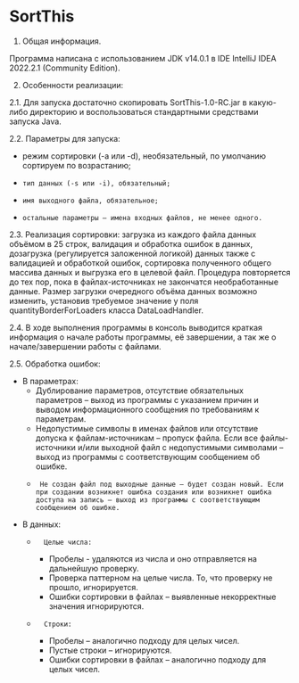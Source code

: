 # SortThis
1. Общая информация.

Программа написана с использованием JDK v14.0.1 в IDE IntelliJ IDEA 2022.2.1 (Community Edition).

2. Особенности реализации:
 
2.1.	Для запуска достаточно скопировать SortThis-1.0-RC.jar в какую-либо директорию и воспользоваться стандартными средствами запуска Java.

2.2.    Параметры для запуска:
  -	режим сортировки (-a или -d), необязательный, по умолчанию сортируем по возрастанию;
  -		тип данных (-s или -i), обязательный;
  -		имя выходного файла, обязательное;
  -		остальные параметры – имена входных файлов, не менее одного.
2.3.	Реализация сортировки: загрузка из каждого файла данных объёмом в 25 строк, валидация и обработка ошибок в данных, дозагрузка (регулируется заложенной логикой) данных также с валидацией и обработкой ошибок, сортировка полученного общего массива данных и выгрузка его в целевой файл. Процедура повторяется до тех пор, пока в файлах-источниках не закончатся необработанные данные.
Размер загрузки очередного объёма данных возможно изменить, установив требуемое значение у поля quantityBorderForLoaders класса DataLoadHandler.

2.4.	В ходе выполнения программы в консоль выводится краткая информация о начале работы программы, её завершении, а так же о начале/завершении работы с файлами.

2.5.	Обработка ошибок:
-	В параметрах:
     -	Дублирование параметров, отсутствие обязательных параметров – выход из программы с указанием причин и выводом информационного сообщения по требованиям к параметрам.
     -	Недопустимые символы в именах файлов или отсутствие допуска к файлам-источникам – пропуск файла. Если все файлы-источники и/или выходной файл с недопустимыми символами – выход из программы с соответствующим сообщением об ошибке.
     -		Не создан файл под выходные данные – будет создан новый. Если при создании возникнет ошибка создания или возникнет ошибка доступа на запись – выход из программы с соответствующим сообщением об ошибке.
-   В данных:
    -		Целые числа:
      -	Пробелы - удаляются из числа и оно отправляется на дальнейшую проверку.
      -	Проверка паттерном на целые числа. То, что проверку не прошло, игнорируется.
      -	Ошибки сортировки в файлах – выявленные некорректные значения игнорируются.
    -		Строки:
        -	Пробелы – аналогично подходу для целых чисел.
      -	Пустые строки – игнорируются.
      -	Ошибки сортировки в файлах – аналогично подходу для целых чисел.
